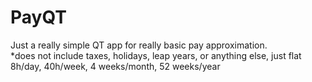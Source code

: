 # PayQT
Just a really simple QT app for really basic pay approximation.  
*does not include taxes, holidays, leap years, or anything else, just flat 8h/day, 40h/week, 4 weeks/month, 52 weeks/year
